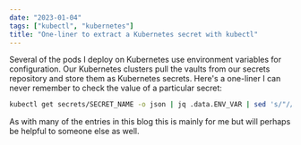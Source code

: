 ```yaml
---
date: "2023-01-04"
tags: ["kubectl", "kubernetes"]
title: "One-liner to extract a Kubernetes secret with kubectl"
---
```


Several of the pods I deploy on Kubernetes use environment variables for configuration. Our Kubernetes clusters pull the vaults from our secrets repository and store them as Kubernetes secrets. Here's a one-liner I can never remember to check the value of a particular secret:

```bash
kubectl get secrets/SECRET_NAME -o json | jq .data.ENV_VAR | sed 's/"//g' | base64 -d
```

As with many of the entries in this blog this is mainly for me but will perhaps be helpful to someone else as well.
